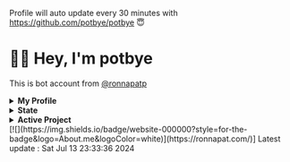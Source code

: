 
Profile will auto update every 30 minutes with https://github.com/potbye/potbye 😇
# 👋🏻 Hey, I'm potbye

This is bot account from [@ronnapatp](https://github.com/ronnapatp)

<details><summary><strong>My Profile</strong></summary>
## Profile
- I have 30 followers.
- I follow 53 people.
</details>
<details><summary><strong>State</strong></summary>
## State
[![wakatime](https://wakatime.com/badge/user/b083581b-d8a5-4ab4-a887-a768e082ff97.svg)](https://wakatime.com/@b083581b-d8a5-4ab4-a887-a768e082ff97)
[![Languages](https://github-readme-stats.vercel.app/api/top-langs/?username=ronnapatp&layout=compact&langs_count=10&hide_border=true&custom_title=Languages&bg_color=00000000)](https://github.com/ronnapatp)
</details>
<details><summary><strong>Active Project</strong></summary>
## Active Project
- [ronnapat.com](https://github.com/ronnapatp/ronnapat.com)
- [Diswitch](https://github.com/theronnapat/diswitch)
- [Garden](https://github.com/ronnapatp/garden)
- [Twitter bot](https://github.com/ronnapatp/twitter-bot)
- [Autogacha](https://github.com/ronnapatp/autogacha)
- [Profile updater](https://github.com/ronnapatp/ronnapatp)
- [Kumi The Chubby Bear](https://github.com/kumithechubbybear)
</details>
[![](https://img.shields.io/badge/website-000000?style=for-the-badge&logo=About.me&logoColor=white)](https://ronnapat.com/)]
Latest update : Sat Jul 13 23:33:36 2024
